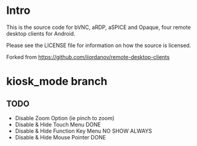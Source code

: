 # Intro

This is the source code for bVNC, aRDP, aSPICE and Opaque, four remote desktop
clients for Android.

Please see the LICENSE file for information on how the source is licensed.

Forked from https://github.com/iiordanov/remote-desktop-clients

# kiosk_mode branch
## TODO

*    Disable Zoom Option (ie pinch to zoom)
*    Disable & Hide Touch Menu DONE
*    Disable & Hide Function Key Menu NO SHOW ALWAYS
*    Disable & Hide Mouse Pointer DONE

